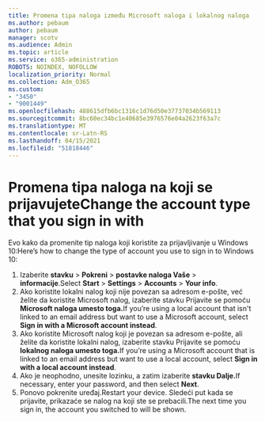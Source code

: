 ```yaml
---
title: Promena tipa naloga između Microsoft naloga i lokalnog naloga
ms.author: pebaum
author: pebaum
manager: scotv
ms.audience: Admin
ms.topic: article
ms.service: o365-administration
ROBOTS: NOINDEX, NOFOLLOW
localization_priority: Normal
ms.collection: Adm_O365
ms.custom:
- "3450"
- "9001449"
ms.openlocfilehash: 488615dfb6bc1316c1d76d50e37737034b569113
ms.sourcegitcommit: 8bc60ec34bc1e40685e3976576e04a2623f63a7c
ms.translationtype: MT
ms.contentlocale: sr-Latn-RS
ms.lasthandoff: 04/15/2021
ms.locfileid: "51818446"
---
```

# <a name="change-the-account-type-that-you-sign-in-with"></a><span data-ttu-id="2ff13-102">Promena tipa naloga na koji se prijavujete</span><span class="sxs-lookup"><span data-stu-id="2ff13-102">Change the account type that you sign in with</span></span>

<span data-ttu-id="2ff13-103">Evo kako da promenite tip naloga koji koristite za prijavljivanje u Windows 10:</span><span class="sxs-lookup"><span data-stu-id="2ff13-103">Here’s how to change the type of account you use to sign in to Windows 10:</span></span>

1. <span data-ttu-id="2ff13-104">Izaberite **stavku**  >  **Pokreni**  >  **postavke naloga Vaše**  >  **informacije**.</span><span class="sxs-lookup"><span data-stu-id="2ff13-104">Select **Start** > **Settings** > **Accounts** > **Your info**.</span></span>
2. <span data-ttu-id="2ff13-105">Ako koristite lokalni nalog koji nije povezan sa adresom e-pošte, već želite da koristite Microsoft nalog, izaberite stavku Prijavite se pomoću **Microsoft naloga umesto toga.**</span><span class="sxs-lookup"><span data-stu-id="2ff13-105">If you’re using a local account that isn't linked to an email address but want to use a Microsoft account, select **Sign in with a Microsoft account instead**.</span></span>
3. <span data-ttu-id="2ff13-106">Ako koristite Microsoft nalog koji je povezan sa adresom e-pošte, ali želite da koristite lokalni nalog, izaberite stavku Prijavite se pomoću **lokalnog naloga umesto toga.**</span><span class="sxs-lookup"><span data-stu-id="2ff13-106">If you’re using a Microsoft account that is linked to an email address but want to use a local account, select **Sign in with a local account instead**.</span></span>
4. <span data-ttu-id="2ff13-107">Ako je neophodno, unesite lozinku, a zatim izaberite **stavku Dalje.**</span><span class="sxs-lookup"><span data-stu-id="2ff13-107">If necessary, enter your password, and then select **Next**.</span></span>
5. <span data-ttu-id="2ff13-108">Ponovo pokrenite uređaj.</span><span class="sxs-lookup"><span data-stu-id="2ff13-108">Restart your device.</span></span> <span data-ttu-id="2ff13-109">Sledeći put kada se prijavite, prikazaće se nalog na koji ste se prebacili.</span><span class="sxs-lookup"><span data-stu-id="2ff13-109">The next time you sign in, the account you switched to will be shown.</span></span>